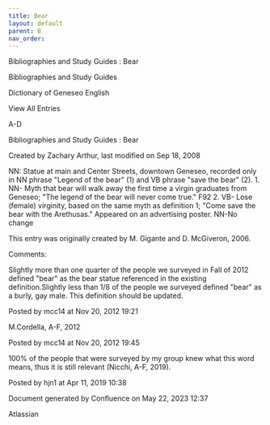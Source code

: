 ```yaml
---
title: Bear
layout: default
parent: B
nav_order:
---
```


Bibliographies and Study Guides : Bear

Bibliographies and Study Guides

Dictionary of Geneseo English

View All Entries

A-D

Bibliographies and Study Guides : Bear

Created by  Zachary Arthur, last modified on Sep 18, 2008

NN: Statue at main and Center Streets, downtown Geneseo, recorded only in NN phrase &quot;Legend of the bear&quot; (1) and VB phrase &quot;save the bear&quot; (2). 1. NN- Myth that bear will walk away the first time a virgin graduates from Geneseo; &quot;The legend of the bear will never come true.&quot; F92 2. VB- Lose (female) virginity, based on the same myth as definition 1; &quot;Come save the bear with the Arethusas.&quot; Appeared on an advertising poster. NN-No change 

This entry was originally created by M. Gigante and  D. McGiveron, 2006.

Comments:

Slightly more than one quarter of the people we surveyed in Fall of 2012 defined &quot;bear&quot; as the bear statue referenced in the existing definition.Slightly less than 1/8 of the people we surveyed defined &quot;bear&quot; as a burly, gay male. This definition should be updated. 

Posted by mcc14 at Nov 20, 2012 19:21

M.Cordella, A-F, 2012

Posted by mcc14 at Nov 20, 2012 19:45

100% of the people that were surveyed by my group knew what this word means, thus it is still relevant (Nicchi, A-F, 2019). 

Posted by hjn1 at Apr 11, 2019 10:38

Document generated by Confluence on May 22, 2023 12:37

Atlassian
